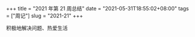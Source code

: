 +++
title = "2021 年第 21 周总结"
date = "2021-05-31T18:55:02+08:00"
tags = ["周记"]
slug = "2021-21"
+++

积极地解决问题、热爱生活
